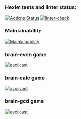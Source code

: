 ### Hexlet tests and linter status:

[![Actions Status](https://github.com/gedo19/backend-project-lvl1/workflows/hexlet-check/badge.svg)](https://github.com/gedo19/backend-project-lvl1/actions)
[![linter-check](https://github.com/gedo19/backend-project-lvl1/actions/workflows/github-actions.yml/badge.svg?event=push)](https://github.com/gedo19/backend-project-lvl1/actions/workflows/github-actions.yml)

### Maintainability

[![Maintainability](https://api.codeclimate.com/v1/badges/8c57ceebc0e934b85f8a/maintainability)](https://codeclimate.com/github/gedo19/backend-project-lvl1/maintainability)

### brain-even game

[![asciicast](https://asciinema.org/a/445150.svg)](https://asciinema.org/a/445150)

### brain-calc game

[![asciicast](https://asciinema.org/a/445151.svg)](https://asciinema.org/a/445151)

### brain-gcd game

[![asciicast](https://asciinema.org/a/445152.svg)](https://asciinema.org/a/445152)
